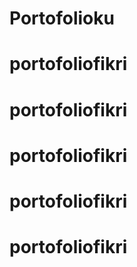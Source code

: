 # Portofolioku
# portofoliofikri
# portofoliofikri
# portofoliofikri
# portofoliofikri
# portofoliofikri
